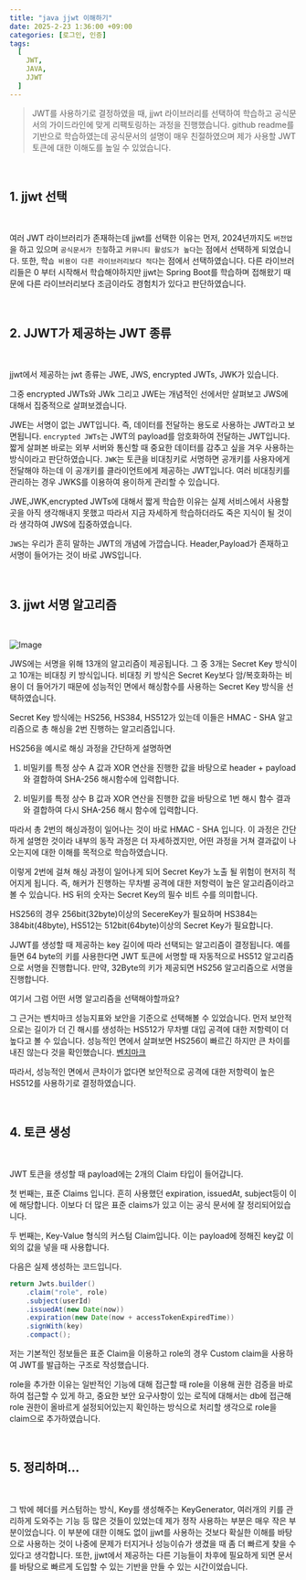 ```yaml
---
title: "java jjwt 이해하기"
date: 2025-2-23 1:36:00 +09:00
categories: [로그인, 인증]
tags:
  [
    JWT,
    JAVA,
    JJWT
  ]
---
```


> JWT를 사용하기로 결정하였을 때, jjwt 라이브러리를 선택하여 학습하고 공식문서의 가이드라인에 맞게 리팩토링하는 과정을 진행했습니다. github readme를 기반으로 학습하였는데 공식문서의 설명이 매우 친절하였으며 제가 사용할 JWT 토큰에 대한 이해도를 높일 수 있었습니다.

<br>

## 1. jjwt 선택

<br>

여러 JWT 라이브러리가 존재하는데 jjwt를 선택한 이유는 먼저, 2024년까지도 `버전업`을 하고 있으며 `공식문서가 친절`하고 `커뮤니티 활성도가 높다`는 점에서 선택하게 되었습니다. 또한, 학`습 비용이 다른 라이브러리보다 적다`는 점에서 선택하였습니다. 다른 라이브러리들은 0 부터 시작해서 학습해야하지만 jjwt는 Spring Boot를 학습하며 접해왔기 때문에 다른 라이브러리보다 조금이라도 경험치가 있다고 판단하였습니다.

<br>

## 2. JJWT가 제공하는 JWT 종류

<br>

jjwt에서 제공하는 jwt 종류는 JWE, JWS, encrypted JWTs, JWK가 있습니다.

그중 encrypted JWTs와 JWk 그리고 JWE는 개념적인 선에서만 살펴보고 JWS에 대해서 집중적으로 살펴보겠습니다.

JWE는 서명이 없는 JWT입니다. 즉, 데이터를 전달하는 용도로 사용하는 JWT라고 보면됩니다. `encrypted JWTs`는 JWT의 payload를 암호화하여 전달하는 JWT입니다. 짧게 살펴본 바로는 외부 서버와 통신할 때 중요한 데이터를 감추고 싶을 겨우 사용하는 방식이라고 판단하였습니다. `JWK`는 토큰을 비대칭키로 서명하면 공개키를 사용자에게 전달해야 하는데 이 공개키를 클라이언트에게 제공하는 JWT입니다. 여러 비대칭키를 관리하는 경우 JWKS를 이용하여 용이하게 관리할 수 있습니다.

JWE,JWK,encrypted JWTs에 대해서 짧게 학습한 이유는 실제 서비스에서 사용할 곳을 아직 생각해내지 못했고 따라서 지금 자세하게 학습하더라도 죽은 지식이 될 것이라 생각하여 JWS에 집중하였습니다.

`JWS`는 우리가 흔히 말하는 JWT의 개념에 가깝습니다. Header,Payload가 존재하고 서명이 들어가는 것이 바로 JWS입니다. 

<br>

## 3. jjwt 서명 알고리즘

<br>

![Image](https://github.com/user-attachments/assets/c949e04e-b2ec-401b-9edc-a111ef18fae1)

JWS에는 서명을 위해 13개의 알고리즘이 제공됩니다. 그 중 3개는 Secret Key 방식이고 10개는 비대칭 키 방식입니다. 비대칭 키 방식은 Secret Key보다 암/복호화하는 비용이 더 들어가기 때문에 성능적인 면에서 해싱함수를 사용하는 Secret Key 방식을 선택하였습니다.

Secret Key 방식에는 HS256, HS384, HS512가 있는데 이들은 HMAC - SHA 알고리즘으로 총 해싱을 2번 진행하는 알고리즘입니다.

HS256을 예시로 해싱 과정을 간단하게 설명하면 

1. 비밀키를 특정 상수 A 값과 XOR 연산을 진행한 값을 바탕으로 header + payload와 결합하여 SHA-256 해시함수에 입력합니다.

2. 비밀키를 특정 상수 B 값과 XOR 연산을 진행한 값을 바탕으로 1번 해시 함수 결과와 결합하여 다시 SHA-256 해시 함수에 입력합니다.

따라서 총 2번의 해싱과정이 일어나는 것이 바로 HMAC - SHA 입니다. 이 과정은 간단하게 설명한 것이라 내부의 동작 과정은 더 자세하겠지만, 어떤 과정을 거쳐 결과값이 나오는지에 대한 이해를 목적으로 학습하였습니다.

이렇게 2번에 걸쳐 해싱 과정이 일어나게 되어 Secret Key가 노출 될 위험이 현저히 적어지게 됩니다. 즉, 해커가 진행하는 무차별 공격에 대한 저항력이 높은 알고리즘이라고 볼 수 있습니다. HS 뒤의 숫자는 Secret Key의 필수 비트 수를 의미합니다.

HS256의 경우 256bit(32byte)이상의 SecereKey가 필요하며
HS384는 384bit(48byte), HS512는 512bit(64byte)이상의 Secret Key가 필요합니다.

JJWT를 생성할 때 제공하는 key 길이에 따라 선택되는 알고리즘이 결정됩니다. 예를 들면 64 byte의 키를 사용한다면 JWT 토큰에 서명할 때 자동적으로 HS512 알고리즘으로 서명을 진행합니다. 만약, 32Byte의 키가 제공되면 HS256 알고리즘으로 서명을 진행합니다. 

여기서 그럼 어떤 서명 알고리즘을 선택해야할까요? 

그 근거는 벤치마크 성능지표와 보안을 기준으로 선택해볼 수 있었습니다. 먼저 보안적으로는 길이가 더 긴 해시를 생성하는 HS512가 무차별 대입 공격에 대한 저항력이 더 높다고 볼 수 있습니다. 성능적인 면에서 살펴보면 HS256이 빠르긴 하지만 큰 차이를 내진 않는다 것을 확인했습니다. [벤치마크](https://web-token.spomky-labs.com/benchmark/result-table)

따라서, 성능적인 면에서 큰차이가 없다면 보안적으로 공격에 대한 저항력이 높은 HS512를 사용하기로 결정하였습니다.

<br>

## 4. 토큰 생성

<br>

JWT 토큰을 생성할 때 payload에는 2개의 Claim 타입이 들어갑니다.

첫 번째는, 표준 Claims 입니다. 흔히 사용했던 expiration, issuedAt, subject등이 이에 해당합니다. 이보다 더 많은 표준 claims가 있고 이는 공식 문서에 잘 정리되어있습니다.

두 번째는, Key-Value 형식의 커스텀 Claim입니다. 이는 payload에 정해진 key값 이외의 값을 넣을 때 사용합니다.

다음은 실제 생성하는 코드입니다.
```java
return Jwts.builder()
    .claim("role", role)
    .subject(userId)
    .issuedAt(new Date(now))
    .expiration(new Date(now + accessTokenExpiredTime))
    .signWith(key)
    .compact();
```

저는 기본적인 정보들은 표준 Claim을 이용하고 role의 경우 Custom claim을 사용하여 JWT를 발급하는 구조로 작성했습니다. 

role을 추가한 이유는 일반적인 기능에 대해 접근할 때 role을 이용해 권한 검증을 바로하여 접근할 수 있게 하고, 중요한 보안 요구사항이 있는 로직에 대해서는 db에 접근해 role 권한이 올바르게 설정되어있는지 확인하는 방식으로 처리할 생각으로 role을 claim으로 추가하였습니다.

<br>

## 5. 정리하며...

<br>

그 밖에 헤더를 커스텀하는 방식, Key를 생성해주는 KeyGenerator, 여러개의 키를 관리하게 도와주는 기능 등 많은 것들이 있었는데 제가 정작 사용하는 부분은 매우 작은 부분이었습니다. 이 부분에 대한 이해도 없이 jjwt를 사용하는 것보다 확실한 이해를 바탕으로 사용하는 것이 나중에 문제가 터지거나 성능이슈가 생겼을 때 좀 더 빠르게 찾을 수 있다고 생각합니다. 또한, jjwt에서 제공하는 다른 기능들이 차후에 필요하게 되면 문서를 바탕으로 빠르게 도입할 수 있는 기반을 만들 수 있는 시간이었습니다.
